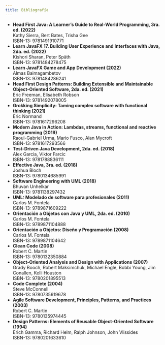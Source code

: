 ```yaml
---
title: Bibliografía
---
```


-  **Head First Java: A Learner’s Guide to Real-World Programming, 3ra. ed. (2022)**
   <br>Kathy Sierra, Bert Bates, Trisha Gee
   <br>ISBN-13: 9781491910771
-  **Learn JavaFX 17. Building User Experience and Interfaces with Java, 2da. ed. (2022)**
   <br>Kishori Sharan, Peter Späth
   <br>ISBN-13: 9781484278475
-  **Learn JavaFX Game and App Development (2022)**
   <br>Almas Baimagambetov
   <br>ISBN-13: 9781484286241
-  **Head First Design Patterns: Building Extensible and Maintainable Object-Oriented Software, 2da. ed. (2021)**
   <br>Eric Freeman, Elisabeth Robson
   <br>ISBN-13: 9781492078005
-  **Grokking Simplicity: Taming complex software with functional thinking (2021)**
   <br>Eric Normand
   <br>ISBN-13: 9781617296208
-  **Modern Java in Action: Lambdas, streams, functional and reactive programming (2019)**
   <br>Raoul-Gabriel Urma, Mario Fusco, Alan Mycroft
   <br>ISBN-13: 9781617293566
-  **Test-Driven Java Development, 2da. ed. (2018)**
   <br>Alex Garcia, Viktor Farcic
   <br>ISBN-13: 9781788836111
-  **Effective Java, 3ra. ed. (2018)**
   <br>Joshua Bloch
   <br>ISBN-13: 9780134685991
-  **Software Engineering with UML (2018)**
   <br>Bhuvan Unhelkar
   <br>ISBN-13: 9781138297432
-  **UML: Modelado de software para profesionales (2011)**
   <br>Carlos M. Fontela
   <br>ISBN-13: 9789871609222
-  **Orientación a Objetos con Java y UML, 2da. ed. (2010)**
   <br>Carlos M. Fontela
   <br>ISBN-13: 9789871104888
-  **Orientación a Objetos: Diseño y Programación (2008)**
   <br>Carlos M. Fontela
   <br>ISBN-13: 9789871104642
-  **Clean Code (2008)**
   <br>Robert C. Martin
   <br>ISBN-13: 9780132350884
-  **Object-Oriented Analysis and Design with Applications (2007)**
   <br>Grady Booch, Robert Maksimchuk, Michael Engle, Bobbi Young, Jim Conallen, Kelli Houston
   <br>ISBN-13: 9780201895513
-  **Code Complete (2004)**
   <br>Steve McConnell
   <br>ISBN-13: 9780735619678
-  **Agile Software Development, Principles, Patterns, and Practices (2003)**
   <br>Robert C. Martin
   <br>ISBN-13: 9780135974445
-  **Design Patterns: Elements of Reusable Object-Oriented Software (1994)**
   <br>Erich Gamma, Richard Helm, Ralph Johnson, John Vlissides
   <br>ISBN-13: 9780201633610
